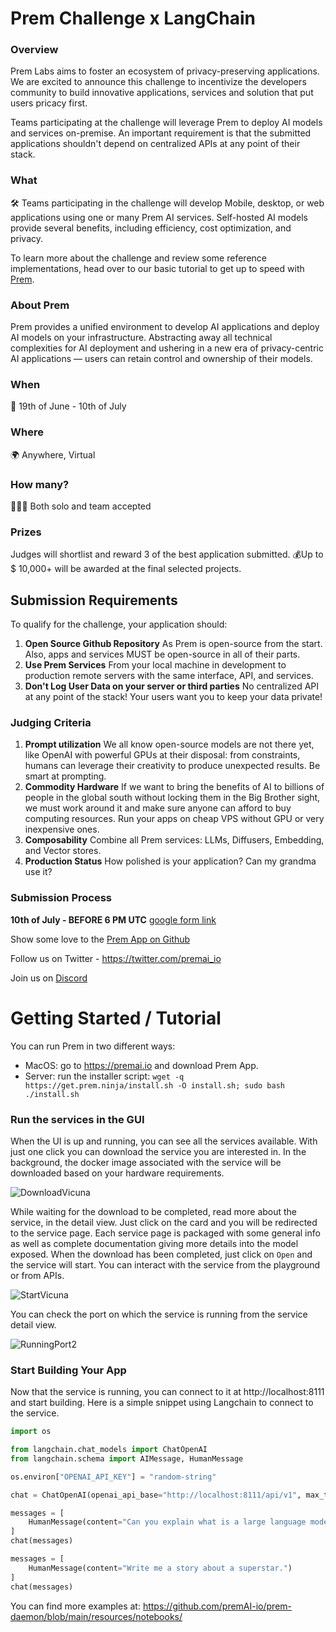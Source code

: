 # Prem Challenge x LangChain

### Overview

Prem Labs aims to foster an ecosystem of privacy-preserving applications. We are excited to announce this challenge to incentivize the developers community to build innovative applications, services and solution that put users pricacy first. 

Teams participating at the challenge  will leverage Prem to deploy AI models and services on-premise. An important requirement is that the submitted applications shouldn't depend on centralized APIs at any point of their stack. 

### What

🛠 Teams participating in the challenge will develop Mobile, desktop, or web applications using one or many Prem AI services. Self-hosted AI models provide several benefits, including efficiency, cost optimization, and privacy.

To learn more about the challenge and review some reference implementations, head over to our basic tutorial to get up to speed with [Prem](README.md#getting-started--tutorial).

### About Prem

Prem provides a unified environment to develop AI applications and deploy AI models on your infrastructure. Abstracting away all technical complexities for AI deployment and ushering in a new era of privacy-centric AI applications — users can retain control and ownership of their models.

### When

📆 19th of June - 10th of July

### Where

🌍 Anywhere, Virtual

### How many?

🚶🚶🚶 Both solo and team accepted

### Prizes

Judges will shortlist and reward 3 of the best application submitted. 
💰Up to $ 10,000+ will be awarded at the final selected projects.

## Submission Requirements

To qualify for the challenge, your application should: 

1. **Open Source Github Repository** As Prem is open-source from the start. Also, apps and services MUST be open-source in all of their parts.
2. **Use Prem Services** From your local machine in development to production remote servers with the same interface, API, and services.
3. **Don't Log User Data on your server or third parties** No centralized API at any point of the stack! Your users want you to keep your data private!

### Judging Criteria

1. **Prompt utilization** We all know open-source models are not there yet, like OpenAI with powerful GPUs at their disposal: from constraints, humans can leverage their
creativity to produce unexpected results. Be smart at prompting.
2. **Commodity Hardware** If we want to bring the benefits of AI to billions of people in the global south without locking them in the Big Brother sight, we must work around it and make sure anyone can afford to buy computing resources. Run your apps on cheap VPS without GPU or very inexpensive ones.
3. **Composability** Combine all Prem services: LLMs, Diffusers, Embedding, and Vector stores.
4. **Production Status** How polished is your application? Can my grandma use it?

### Submission Process

**10th of July - BEFORE 6 PM UTC** [google form link](https://forms.gle/SHpQE1JtdSJAwo9S8)

Show some love to the [Prem App on Github](https://github.com/premAI-io/prem-app)

Follow us on Twitter - https://twitter.com/premai_io

Join us on [Discord](https://discord.com/invite/kpKk6vYVAn)

# Getting Started / Tutorial

You can run Prem in two different ways:

- MacOS: go to https://premai.io and download Prem App.
- Server: run the installer script: `wget -q https://get.prem.ninja/install.sh -O install.sh; sudo bash ./install.sh`

### Run the services in the GUI

When the UI is up and running, you can see all the services available. With just one click you can download the service you are interested in. In the background, the docker image associated with the service will be downloaded based on your hardware requirements. 

![DownloadVicuna](https://github.com/premAI-io/llms-in-production-hackathon/assets/29598954/eb711c2a-2f67-46ad-af9f-b4afa05fcd12)

While waiting for the download to be completed, read more about the service, in the detail view. Just click on the card and you will be redirected to the service page. Each service page is packaged with some general info as well as complete documentation giving more details into the model exposed. When the download has been completed, just click on `Open` and the service will start. You can interact with the service from the playground or from APIs.

![StartVicuna](https://github.com/premAI-io/llms-in-production-hackathon/assets/29598954/3e225284-6e72-47be-b394-7956ee19cfc6)

You can check the port on which the service is running from the service detail view.

![RunningPort2](https://github.com/premAI-io/llms-in-production-hackathon/assets/29598954/e0fb120e-37cd-41e8-8329-ab8a38724308)

### Start Building Your App

Now that the service is running, you can connect to it at http://localhost:8111 and start building. Here is a simple snippet using Langchain to connect to the service.

```python
import os

from langchain.chat_models import ChatOpenAI
from langchain.schema import AIMessage, HumanMessage

os.environ["OPENAI_API_KEY"] = "random-string"

chat = ChatOpenAI(openai_api_base="http://localhost:8111/api/v1", max_tokens=128)

messages = [
    HumanMessage(content="Can you explain what is a large language model?")
]
chat(messages)

messages = [
    HumanMessage(content="Write me a story about a superstar.")
]
chat(messages)
```

You can find more examples at: https://github.com/premAI-io/prem-daemon/blob/main/resources/notebooks/
